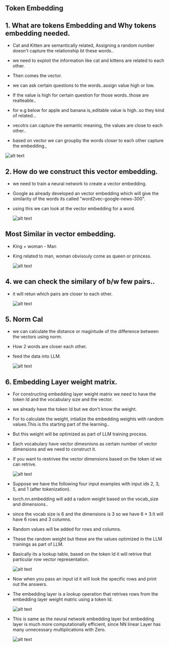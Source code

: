 ## Token Embedding

## 1. What are tokens Embedding and Why tokens embedding needed.

- Cat and Kitten are semantically related, Assigning a random number doesn't capture the relationship bt these words..
- we need to exploit the information like cat and kittens are related to each other.

- Then comes the vector.
- we can ask certain questions to the words..assign value high or low.
- If the value is high for certain question for those words..those are realteable..
- for e.g below for apple and banana is_editable value is high..so they kind of related...
- vecotrs can capture the semantic meaning, the values are close to each other..
- based on vector we can groupby the words closer to each other capture the embedding.,

![alt text](../Images/vectorValue.png)

## 2. How do we construct this vector embedding.

- we need to train a neural network to create a vector embedding.
- Google as already developed an vector embedding which will give the similarity of the words its called "word2vec-google-news-300".
- using this we can look at the vector embedding for a word.

    ![alt text](../Images/googleVectorEmbedding.png)

## Most Similar in vector embedding.

- King + woman - Man 
- King related to man, woman obvisouly come as queen or princess.

    ![alt text](../Images/mostSimilarVectorEmbedding.png)

## 4. we can check the similary of b/w few pairs..

- it will retun which pairs are closer to each other.

    ![alt text](../Images/similarityVecotEmbedding.png)

## 5. Norm Cal

- we can calculate the distance or magintude of the difference between the vectors using norm.
- How 2 words are closer each other.
- feed the data into LLM.

    ![alt text](../Images/magintude.png)

## 6. Embedding Layer weight matrix.

- For constructing embedding layer weight matrix we need to have the token Id and the vocabulary size and the vector.
- we already have the token Id but we don't know the weight.
- For to calculate the weight, intialize the embedding weights with random values.This is ths starting part of the learning..
- But this weight will be optimized as part of LLM training process.
- Each vocabulary have vector dimesnions as certain number of vector dimensions and we need to construct it.
- If you want to restrivee the vector dimensions based on the token id we can retrive.

    ![alt text](../Images/embeddingLayerMatrix.png)

- Suppose we have the following four input examples with input ids 2, 3, 5, and 1 (after tokenization).
- torch.nn.embedding will add a radom weight based on the vocab_size and dimensions..
- since the vocab size is 6 and the dimensions is 3 so we have 6 * 3.It will have 6 rows and 3 columns.
- Random values will be added for rows and columns.
- These the random weight but these are the values optimized in the LLM trainings as part of LLM.
- Basically its a lookup table, based on the token Id it will retrive that particular row vector representation.

    ![alt text](../Images/randomWeight.png)

- Now when you pass an input id it will look the specific rows and print out the answers.
- The embedding layer is a lookup operation that retrives rows from the embedding layer weight matric using a token Id.

    ![alt text](../Images/emeddingRandomWeights.png)

- This is same as the neural network embedding layer but embedding layer is much more computationally efficient, since NN linear Layer has many unnecessary multiplications with Zero.

    ![alt text](../Images/NeuralEmbeddingLayer.png)